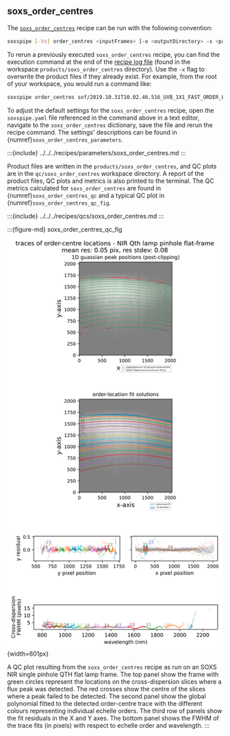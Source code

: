 ## soxs_order_centres

The [`soxs_order_centres`](../../../recipes/soxs_order_centres.md) recipe can be run with the following convention:

```bash
soxspipe [-Vx] order_centres <inputFrames> [-o <outputDirectory> -s <pathToSettingsFile> --poly=<ooww>]
```

To rerun a previously executed `soxs_order_centres` recipe, you can find the execution command at the end of the [recipe log file](../../logging.md) (found in the workspace `products/soxs_order_centres` directory). Use the `-x` flag to overwrite the product files if they already exist. For example, from the root of your workspace, you would run a command like:

```bash
soxspipe order_centres sof/2019.10.31T10.02.46.516_UVB_1X1_FAST_ORDER_LOCATIONS_QLAMP_UVB_HIGH_30.0S_XSHOOTER.sof -s ./sessions/base/soxspipe.yaml 
```

To adjust the default settings for the `soxs_order_centres` recipe, open the `soxspipe.yaml` file referenced in the command above in a text editor, navigate to the `soxs_order_centres` dictionary, save the file and rerun the recipe command. The settings' descriptions can be found in {numref}`soxs_order_centres_parameters`.

:::{include} ../../../recipes/parameters/soxs_order_centres.md
:::

Product files are written in the `products/soxs_order_centres`, and QC plots are in the `qc/soxs_order_centres` workspace directory. A report of the product files, QC plots and metrics is also printed to the terminal. The QC metrics calculated for `soxs_order_centres` are found in {numref}`soxs_order_centres_qc` and a typical QC plot in {numref}`soxs_order_centres_qc_fig`.

:::{include} ../../../recipes/qcs/soxs_order_centres.md
:::

:::{figure-md} soxs_order_centres_qc_fig
![image-20240924101027298](../../../_images/image-20240924101027298.png){width=601px}

A QC plot resulting from the `soxs_order_centres` recipe as run on an SOXS NIR single pinhole QTH flat lamp frame. The top panel show the frame with green circles represent the locations on the cross-dispersion slices where a flux peak was detected. The red crosses show the centre of the slices where a peak failed to be detected. The second panel show the global polynomial fitted to the detected order-centre trace with the different colours representing individual echelle orders. The third row of panels show the fit residuals in the X and Y axes. The bottom panel shows the FWHM of the trace fits (in pixels) with respect to echelle order and wavelength.
:::

